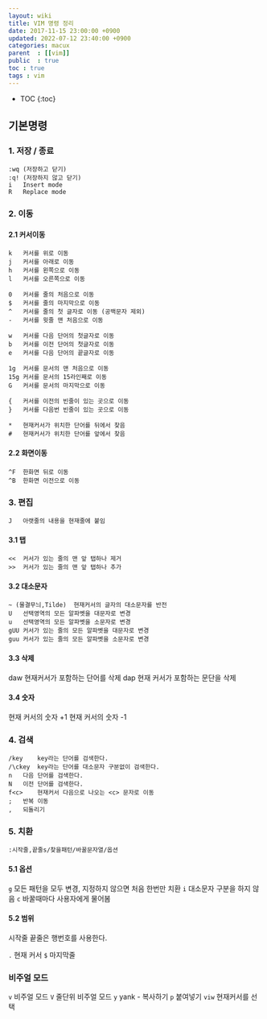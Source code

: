 ```yaml
---
layout: wiki
title: VIM 명령 정리 
date: 2017-11-15 23:00:00 +0900
updated: 2022-07-12 23:40:00 +0900
categories: macux
parent  : [[vim]]
public  : true
toc : true
tags : vim
---
```

* TOC
{:toc}

## 기본명령
### 1. 저장 / 종료
``` 
:wq (저장하고 닫기)
:q! (저장하지 않고 닫기)
i   Insert mode
R   Replace mode
```

### 2. 이동
#### 2.1 커서이동
```
k	커서를 위로 이동
j	커서를 아래로 이동
h	커서를 왼쪽으로 이동
l	커서를 오른쪽으로 이동

0	커서를 줄의 처음으로 이동
$	커서를 줄의 마지막으로 이동
^	커서를 줄의 첫 글자로 이동 (공백문자 제외)
-	커서를 윗줄 맨 처음으로 이동

w	커서를 다음 단어의 첫글자로 이동
b	커서를 이전 단어의 첫글자로 이동
e	커서를 다음 단어의 끝글자로 이동

1g	커서를 문서의 맨 처음으로 이동
15g	커서를 문서의 15라인째로 이동
G	커서를 문서의 마지막으로 이동

{	커서를 이전의 빈줄이 있는 곳으로 이동
}	커서를 다음번 빈줄이 있는 곳으로 이동

*	현재커서가 위치한 단어를 뒤에서 찾음
#	현재커서가 위치한 단어를 앞에서 찾음
```

#### 2.2 화면이동
```
^F	한화면 뒤로 이동
^B	한화면 이전으로 이동
```

### 3. 편집
``` 
J	아랫줄의 내용을 현재줄에 붙임
```
#### 3.1 탭
```
<<	커서가 있는 줄의 맨 앞 탭하나 제거
>>	커서가 있는 줄의 맨 앞 탭하나 추가
```

#### 3.2 대소문자

```
~ (물결무늬,Tilde)	현재커서의 글자의 대소문자를 반전
U	선택영역의 모든 알파벳을 대문자로 변경
u	선택영역의 모든 알파벳을 소문자로 변경
gUU	커서가 있는 줄의 모든 알파벳을 대문자로 변경
guu	커서가 있는 줄의 모든 알파벳을 소문자로 변경
```
#### 3.3 삭제
daw 현재커서가 포함하는 단어를 삭제
dap 현재 커서가 포함하는 문단을 삭제

#### 3.4 숫자
<C-a> 현재 커서의 숫자 +1
<C-x> 현재 커서의 숫자 -1

### 4. 검색
```
/key	key라는 단어를 검색한다.
/\ckey	key라는 단어를 대소문자 구분없이 검색한다.
n	다음 단어를 검색한다.
N	이전 단어를 검색한다.
f<c>	현재커서 다음으로 나오는 <c> 문자로 이동
; 	반복 이동
,	되돌리기
```

### 5. 치환
```
:시작줄,끝줄s/찾을패턴/바꿀문자열/옵션
```
#### 5.1 옵션
`g` 모든 패턴을 모두 변경, 지정하지 않으면 처음 한번만 치환
`i` 대소문자 구분을 하지 않음
`c` 바꿀때마다 사용자에게 물어봄



#### 5.2 범위
시작줄 끝줄은 행번호를 사용한다.

`.` 현재 커서
`$` 마지막줄

### 비주얼 모드
`v` 비주얼 모드
`V` 줄단위 비주얼 모드
`y` yank - 복사하기
`p` 붙여넣기
`viw` 현재커서를 선택
